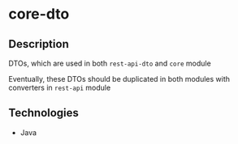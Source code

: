 # core-dto

## Description
DTOs, which are used in both `rest-api-dto` and `core` module

Eventually, these DTOs should be duplicated in both modules with converters in `rest-api` module

## Technologies
- Java
